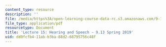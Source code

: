 ```yaml
---
content_type: resource
description: ''
file: /media/https%3A/open-learning-course-data-rc.s3.amazonaws.com/9-13-the-human-brain-spring-2019/dd0fcfb411abb3ba88d268795756c48f_MIT9_13S19_L15.pdf
file_type: application/pdf
resourcetype: Document
title: 'Lecture 15: Hearing and Speech - 9.13 Spring 2019'
uid: dd0fcfb4-11ab-b3ba-88d2-68795756c48f
---
```

